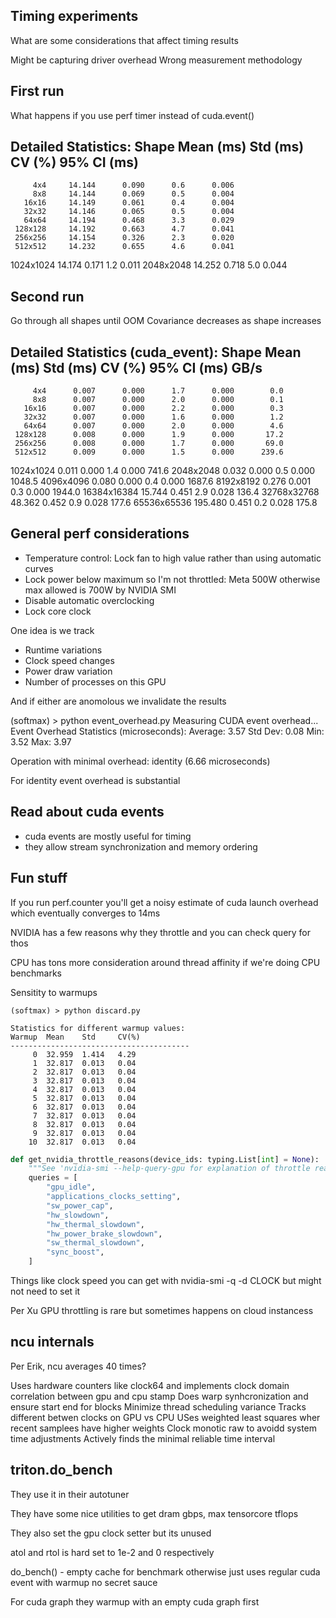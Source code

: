 ## Timing experiments

What are some considerations that affect timing results

Might be capturing driver overhead
Wrong measurement methodology



## First run

What happens if you use perf timer instead of cuda.event()

Detailed Statistics:
       Shape  Mean (ms)   Std (ms)   CV (%) 95% CI (ms)
------------------------------------------------------------
         4x4     14.144      0.090      0.6      0.006
         8x8     14.144      0.069      0.5      0.004
       16x16     14.149      0.061      0.4      0.004
       32x32     14.146      0.065      0.5      0.004
       64x64     14.194      0.468      3.3      0.029
     128x128     14.192      0.663      4.7      0.041
     256x256     14.154      0.326      2.3      0.020
     512x512     14.232      0.655      4.6      0.041
   1024x1024     14.174      0.171      1.2      0.011
   2048x2048     14.252      0.718      5.0      0.044


## Second run

Go through all shapes until OOM
Covariance decreases as shape increases

Detailed Statistics (cuda_event):
       Shape  Mean (ms)   Std (ms)   CV (%) 95% CI (ms)       GB/s
----------------------------------------------------------------------
         4x4      0.007      0.000      1.7      0.000        0.0
         8x8      0.007      0.000      2.0      0.000        0.1
       16x16      0.007      0.000      2.2      0.000        0.3
       32x32      0.007      0.000      1.6      0.000        1.2
       64x64      0.007      0.000      2.0      0.000        4.6
     128x128      0.008      0.000      1.9      0.000       17.2
     256x256      0.008      0.000      1.7      0.000       69.0
     512x512      0.009      0.000      1.5      0.000      239.6
   1024x1024      0.011      0.000      1.4      0.000      741.6
   2048x2048      0.032      0.000      0.5      0.000     1048.5
   4096x4096      0.080      0.000      0.4      0.000     1687.6
   8192x8192      0.276      0.001      0.3      0.000     1944.0
 16384x16384     15.744      0.451      2.9      0.028      136.4
 32768x32768     48.362      0.452      0.9      0.028      177.6
 65536x65536    195.480      0.451      0.2      0.028      175.8


## General perf considerations
* Temperature control: Lock fan to high value rather than using automatic curves
* Lock power below maximum so I'm not throttled: Meta 500W otherwise max allowed is 700W by NVIDIA SMI
* Disable automatic overclocking
* Lock core clock


One idea is we track
* Runtime variations
* Clock speed changes
* Power draw variation
* Number of processes on this GPU


And if either are anomolous we invalidate the results


(softmax) > python event_overhead.py
Measuring CUDA event overhead...
Event Overhead Statistics (microseconds):
Average: 3.57
Std Dev: 0.08
Min: 3.52
Max: 3.97

Operation with minimal overhead: identity (6.66 microseconds)

For identity event overhead is substantial

## Read about cuda events
* cuda events are mostly useful for timing
* they allow stream synchronization and memory ordering

## Fun stuff

If you run perf.counter you'll get a noisy estimate of cuda launch overhead which eventually converges to 14ms


NVIDIA has a few reasons why they throttle and you can check query for thos

CPU has tons more consideration around thread affinity if we're doing CPU benchmarks


Sensitity to warmups


```
(softmax) > python discard.py

Statistics for different warmup values:
Warmup  Mean    Std     CV(%)
----------------------------------------
     0  32.959  1.414   4.29
     1  32.817  0.013   0.04
     2  32.817  0.013   0.04
     3  32.817  0.013   0.04
     4  32.817  0.013   0.04
     5  32.817  0.013   0.04
     6  32.817  0.013   0.04
     7  32.817  0.013   0.04
     8  32.817  0.013   0.04
     9  32.817  0.013   0.04
    10  32.817  0.013   0.04

```


```python
def get_nvidia_throttle_reasons(device_ids: typing.List[int] = None):
    """See 'nvidia-smi --help-query-gpu for explanation of throttle reasons"""
    queries = [
        "gpu_idle",
        "applications_clocks_setting",
        "sw_power_cap",
        "hw_slowdown",
        "hw_thermal_slowdown",
        "hw_power_brake_slowdown",
        "sw_thermal_slowdown",
        "sync_boost",
    ]
```

Things like clock speed you can get with nvidia-smi -q -d CLOCK but might not need to set it

Per Xu GPU throttling is rare but sometimes happens on cloud instancess

## ncu internals

Per Erik, ncu averages 40 times?

Uses hardware counters like clock64 and implements clock domain correlation between gpu and cpu stamp
Does warp synhcronization and ensure start end for blocks
Minimize thread scheduling variance
Tracks different betwen clocks on GPU vs CPU
USes weighted least squares wher recent samplees have higher weights
Clock monotic raw to avoidd system time adjustments
Actively finds the minimal reliable time interval

## triton.do_bench

They use it in their autotuner

They have some nice utilities to get dram gbps, max tensorcore tflops

They also set the gpu clock setter but its unused

atol and rtol is hard set to 1e-2 and 0 respectively

do_bench() - empty cache for benchmark otherwise just uses regular cuda event with warmup no secret sauce

For cuda graph they warmup with an empty cuda graph first
